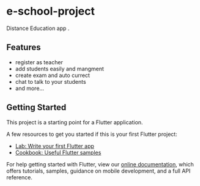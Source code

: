 # e-school-project 

Distance Education app .
## Features
  - register as teacher
  - add students easily and mangment
  - create exam and auto currect
  - chat to talk to your students
  - and more...
## Getting Started

This project is a starting point for a Flutter application.

A few resources to get you started if this is your first Flutter project:

- [Lab: Write your first Flutter app](https://flutter.dev/docs/get-started/codelab)
- [Cookbook: Useful Flutter samples](https://flutter.dev/docs/cookbook)

For help getting started with Flutter, view our
[online documentation](https://flutter.dev/docs), which offers tutorials,
samples, guidance on mobile development, and a full API reference.
